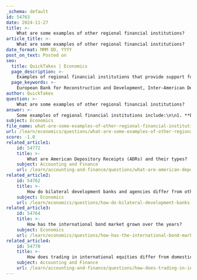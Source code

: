 ```yaml
---
_schema: default
id: 54763
date: 2024-11-27
title: >-
    What are some examples of other regional financial institutions?
article_title: >-
    What are some examples of other regional financial institutions?
date_format: MMM DD, YYYY
post_on_text: Posted on
seo:
  title: QuickTakes | Economics
  page_description: >-
    Examples of regional financial institutions that provide support for economic development including EBRD, IDB, ADB, AfDB, and CDB, focusing on funding, technical assistance, and poverty reduction.
  page_keywords: >-
    European Bank for Reconstruction and Development, Inter-American Development Bank, Asian Development Bank, African Development Bank, Caribbean Development Bank, regional financial institutions, development assistance, economic growth, financial support, poverty reduction
author: QuickTakes
question: >-
    What are some examples of other regional financial institutions?
answer: >-
    Some examples of regional financial institutions include:\n\n1. **European Bank for Reconstruction and Development (EBRD)**: This institution focuses on fostering the transition to market economies in countries from Central Europe to Central Asia. It provides financial and technical assistance to support private sector development.\n\n2. **Inter-American Development Bank (IDB)**: The IDB is dedicated to improving economic and social development in Latin America and the Caribbean. It provides loans, grants, and technical assistance for development projects.\n\n3. **Asian Development Bank (ADB)**: ADB aims to promote social and economic development in Asian countries through loans, technical assistance, and grants. It focuses on reducing poverty and improving living conditions.\n\n4. **African Development Bank (AfDB)**: This institution is focused on promoting economic and social development in African countries. It provides financial and technical support for development projects and initiatives.\n\n5. **Caribbean Development Bank (CDB)**: The CDB provides financial and technical assistance to its member countries in the Caribbean region, focusing on sustainable development and poverty reduction.\n\nThese regional financial institutions play a crucial role in providing funding, technical expertise, and support for development initiatives tailored to the specific needs of their respective regions. They help facilitate economic growth and stability, particularly in developing countries.
subject: Economics
file_name: what-are-some-examples-of-other-regional-financial-institutions.md
url: /learn/economics/questions/what-are-some-examples-of-other-regional-financial-institutions
score: -1.0
related_article1:
    id: 54772
    title: >-
        What are American Depository Receipts (ADRs) and their types?
    subject: Accounting and Finance
    url: /learn/accounting-and-finance/questions/what-are-american-depository-receipts-adrs-and-their-types
related_article2:
    id: 54762
    title: >-
        How do bilateral development banks and agencies differ from other financial institutions?
    subject: Economics
    url: /learn/economics/questions/how-do-bilateral-development-banks-and-agencies-differ-from-other-financial-institutions
related_article3:
    id: 54764
    title: >-
        How has the international bond market grown over the years?
    subject: Economics
    url: /learn/economics/questions/how-has-the-international-bond-market-grown-over-the-years
related_article4:
    id: 54770
    title: >-
        How does trading in international equities differ from domestic trading?
    subject: Accounting and Finance
    url: /learn/accounting-and-finance/questions/how-does-trading-in-international-equities-differ-from-domestic-trading
---
```


&nbsp;